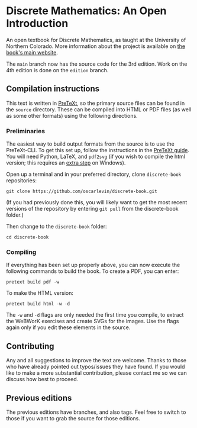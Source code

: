 # Discrete Mathematics: An Open Introduction

An open textbook for Discrete Mathematics, as taught at the University of Northern Colorado. More information about the project is available on [the book's main website](http://discrete.openmathbooks.org).

The `main` branch now has the source code for the 3rd edition. Work on the 4th edition is done on the `edition` branch.

## Compilation instructions

This text is written in [PreTeXt](https://pretextbook.org), so the primary source files can be found in the `source` directory. These can be compiled into HTML or PDF files (as well as some other formats) using the following directions.

### Preliminaries

The easiest way to build output formats from the source is to use the PreTeXt-CLI. To get this set up, follow the instructions in the [PreTeXt guide](https://pretextbook.org/doc/guide/html/quickstart-getting-pretext.html). You will need Python, LaTeX, and `pdf2svg` (if you wish to compile the html version; this requires an [extra step](https://pretextbook.org/doc/guide/html/section-installing-pdf2svg.html) on Windows).

Open up a terminal and in your preferred directory, clone `discrete-book` repositories:

`git clone https://github.com/oscarlevin/discrete-book.git`

(If you had previously done this, you will likely want to get the most recent versions of the repository by entering `git pull` from the discrete-book folder.)

Then change to the `discrete-book` folder:

`cd discrete-book`

### Compiling

If everything has been set up properly above, you can now execute the following commands to build the book. To create a PDF, you can enter:

`pretext build pdf -w`

To make the HTML version:

`pretext build html -w -d`

The `-w` and `-d` flags are only needed the first time you compile, to extract the WeBWorK exercises and create SVGs for the images. Use the flags again only if you edit these elements in the source.

## Contributing

Any and all suggestions to improve the text are welcome. Thanks to those who have already pointed out typos/issues they have found. If you would like to make a more substantial contribution, please contact me so we can discuss how best to proceed.

## Previous editions

The previous editions have branches, and also tags. Feel free to switch to those if you want to grab the source for those editions.